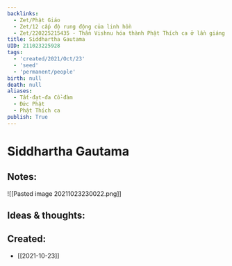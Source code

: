 ```yaml
---
backlinks:
  - Zet/Phật Giáo
  - Zet/12 cấp độ rung động của linh hồn
  - Zet/220225215435 - Thần Vishnu hóa thành Phật Thích ca ở lần giáng trần thứ 9
title: Siddhartha Gautama
UID: 211023225928
tags:
  - 'created/2021/Oct/23'
  - 'seed'
  - 'permanent/people'
birth: null
death: null
aliases:
  - Tất-đạt-đa Cồ-đàm
  - Đức Phật
  - Phật Thích ca
publish: True
---
```

# Siddhartha Gautama

## Notes:
![[Pasted image 20211023230022.png]]

## Ideas & thoughts:

## Created:
- [[2021-10-23]]

